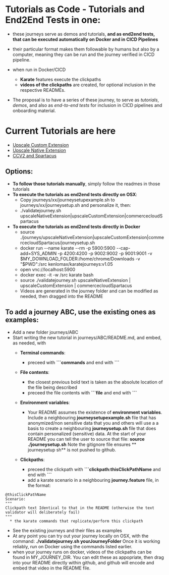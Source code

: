 # Tutorials as Code - Tutorials and End2End Tests in one:

- these journeys serve as demos and tutorials, **and  as end2end tests, that can be executed automatically on Docker and in CICD Pipelines** 
- their particular format makes them followable by humans but also by a computer, meaning they can be run and the journey verified in CICD pipeline.
- when run in Docker/CICD
  - **Karate** features execute the clickpaths 
  - **videos of the clickpaths** are created, for optional inclusion in the respective READMEs.

- The proposal is to have a series of these journey, to  serve as *tutorials*, *demos*, and also as *end-to-end tests* for inclusion in CICD pipelines and onboarding material.

# Current Tutorials are here
  - [Upscale Custom Extension](journeys/upscaleCustomExtension)
  - [Upscale Native Extension](journeys/upscaleNativeExtension)
  - [CCV2 and Spartacus](journeys/commerceCloudSpartacus)

## Options:
  - **To follow those tutorials manually**, simply follow the readmes in those tutorials
  - **To execute the tutorials as end2end tests directly on OSX**:
    - Copy journeys/xx/journeysetupexample.sh to journeys/xx/journeysetup.sh and personalize it, then:
    - ./validatejourney.sh upscaleNativeExtension|upscaleCustomExtension|commercecloudSpartacus
  - **To execute the tutorials as end2end tests directly in Docker**
    - source ./journeys/upscaleNativeExtension|upscaleCustomExtension|commercecloudSpartacus/journeysetup.sh 
    - docker run --name karate --rm -p 5900:5900 --cap-add=SYS_ADMIN -p 4200:4200 -p 9002:9002 -p 9001:9001 -v $MY_DOWNLOAD_FOLDER:/home/chrome/Downloads -v "$PWD":/src kenlomax/karatejourneys:v1.05
    - open vnc://localhost:5900
    - docker exec -it -w /src karate bash
    - source ./validatejourney.sh upscaleNativeExtension | upscaleCustomExtension | commercecloudSpartacus
    - Videos are generated in the journey folder and can be modified as needed, then dragged into the README

## To add a journey ABC, use the existing ones as examples:
  - Add a new folder journeys/ABC
  - Start writing the new tutorial in journeys/ABC/README.md, and embed, as needed,  with
    - **Terminal commands**:
      -  preceed with **\```commands** and end with **\```** 
    - **File contents**:
      - the closest previous bold text is taken as the absolute location of the file being described
      - preceed the file contents with **\```file** and end with **\```**
    - **Environment variables**: 
      - Your README assumes the existence of **environment variables**. Include a neighbouring **journeysetupexample.sh** file that has anonymized/non sensitive data that you and others will use a a basis to create a neighbouring **journeysetup.sh** file that does contain personalized (sensitive) data. At the start of your README you can tell the user to source that file: **source ./journeysetup.sh**  Note the gitignore file ensures ** journeysetup sh** is not pushed to github. 

    - **Clickpaths**:
      - preceed the clickpath with  **\```clickpath:thisClickPathName** and end with  **\```**
      - add a karate scenario in a neighbouring **journey.feature** file, in the format:
```     
@thisClickPathName
Scenario:
"""
Clickpath text Identical to that in the README (otherwise the text validator will deliberately fail)
"""
  * the karate commands that replicate/perform this clickpath
```
  - See the existing journeys and their files as examples
  - At any point you can try out your journey locally on OSX, with the command:
  **./validatejourney.sh yourJourneyFolder**  Once it is working reliably, run on Docker using the commands listed earlier.
  - when your journey runs on docker, videos of the clickpaths can be found in MY_JOURNEY_DIR. You can edit these as appopriate, then drag into your README directly within github, and github will encode and embed that video in the README file.